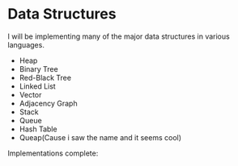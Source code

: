 # Data Structures

I will be implementing many of the major data structures in various languages.

* Heap
* Binary Tree
* Red-Black Tree
* Linked List
* Vector
* Adjacency Graph
* Stack
* Queue
* Hash Table
* Queap(Cause i saw the name and it seems cool)

Implementations complete:
